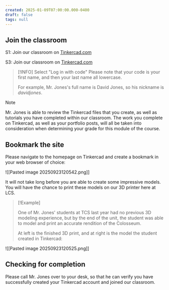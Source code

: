 ```yaml
---
created: 2025-01-09T07:00:00.000-0400
draft: false
tags: null
---
```


## Join the classroom

S1: Join our classroom on [Tinkercad.com](https://www.tinkercad.com/joinclass/RRRYR9T3R)

S3: Join our classroom on [Tinkercad.com](https://www.tinkercad.com/joinclass/JFJNMTT2R)
> [!INFO]
>Select "Log in with code"
> Please note that your code is your first name, and then your last name all lowercase.
> 
> For example, Mr. Jones's full name is David Jones, so his nickname is *davidjones*.

> [!NOTE]
>
> Mr. Jones is able to review the Tinkercad files that you create, as well as tutorials you have completed within our classroom. The work you complete on Tinkercad, as well as your portfolio posts, will all be taken into consideration when determining your grade for this module of the course.
> 

## Bookmark the site

Please navigate to the homepage on Tinkercad and create a bookmark in your web browser of choice:

![[Pasted image 20250923120542.png]]

 It will not take long before you are able to create some impressive models. You will have the chance to print these models on our 3D printer here at LCS.

> [!Example]
>
>One of Mr. Jones' students at TCS last year had no previous 3D modeling experience, but by the end of the unit, the student was able to model and print an accurate rendition of the Colosseum.
>
> At left is the finished 3D print, and at right is the model the student created in Tinkercad:
> 
![[Pasted image 20250923120525.png]]

## Checking for completion

Please call Mr. Jones over to your desk, so that he can verify you have successfully created your Tinkercad account and joined our classroom.